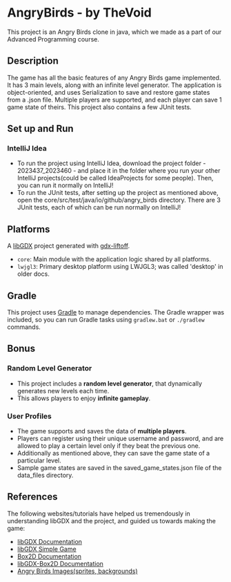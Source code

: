# AngryBirds - by TheVoid
This project is an Angry Birds clone in java, which we made as a part of our Advanced Programming course. 

## Description
The game has all the basic features of any Angry Birds game implemented. It has 3 main levels, along with an infinite level generator. The application is object-oriented, and uses Serialization to save and restore game states from a .json file. Multiple players are supported, and each player can save 1 game state of theirs. This project also contains a few JUnit tests.

## Set up and Run
### IntelliJ Idea
- To run the project using IntelliJ Idea, download the project folder - 2023437_2023460 - and place it in the folder where you run your other IntelliJ projects(could be called IdeaProjects for some people). Then, you can run it normally on IntelliJ!
- To run the JUnit tests, after setting up the project as mentioned above, open the core/src/test/java/io/github/angry_birds directory. There are 3 JUnit tests, each of which can be run normally on IntelliJ!

## Platforms
A [libGDX](https://libgdx.com/) project generated with [gdx-liftoff](https://github.com/libgdx/gdx-liftoff).
- `core`: Main module with the application logic shared by all platforms.
- `lwjgl3`: Primary desktop platform using LWJGL3; was called 'desktop' in older docs.

## Gradle
This project uses [Gradle](https://gradle.org/) to manage dependencies.
The Gradle wrapper was included, so you can run Gradle tasks using `gradlew.bat` or `./gradlew` commands.

## Bonus
### Random Level Generator
- This project includes a **random level generator**, that dynamically generates new levels each time. 
- This allows players to enjoy **infinite gameplay**. 

### User Profiles
- The game supports and saves the data of **multiple players**. 
- Players can register using their unique username and password, and are allowed to play a certain level only if they beat the previous one. 
- Additionally as mentioned above, they can save the game state of a particular level.
- Sample game states are saved in the saved_game_states.json file of the data_files directory.

## References
The following websites/tutorials have helped us tremendously in understanding libGDX and the project, and guided us towards making the game:
- [libGDX Documentation](https://libgdx.com/wiki/)
- [libGDX Simple Game](https://libgdx.com/wiki/start/a-simple-game)
- [Box2D Documentation](https://box2d.org/documentation/)
- [libGDX-Box2D Documentation](https://libgdx.com/wiki/extensions/physics/box2d)
- [Angry Birds Images(sprites, backgrounds)](https://angrybirds.fandom.com/wiki/Angry_Birds_(game)/Gallery/)
